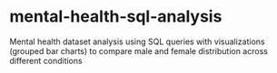 # mental-health-sql-analysis
Mental health dataset analysis using SQL queries with visualizations (grouped bar charts) to compare male and female distribution across different conditions
